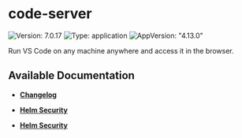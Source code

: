 # code-server

![Version: 7.0.17](https://img.shields.io/badge/Version-7.0.17-informational?style=flat-square) ![Type: application](https://img.shields.io/badge/Type-application-informational?style=flat-square) ![AppVersion: "4.13.0"](https://img.shields.io/badge/AppVersion-"4.13.0"-informational?style=flat-square)

Run VS Code on any machine anywhere and access it in the browser.

## Available Documentation

- [**Changelog**](CHANGELOG)

- [**Helm Security**](container-security)

- [**Helm Security**](helm-security)

